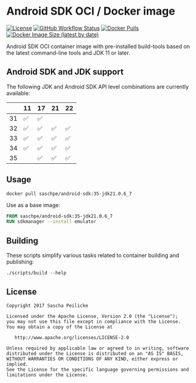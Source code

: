 # Android SDK OCI / Docker image

[![License](https://img.shields.io/github/license/saschpe/docker-android-sdk)](https://opensource.org/licenses/Apache-2.0)
[![GitHub Workflow Status](https://img.shields.io/github/actions/workflow/status/saschpe/docker-android-sdk/ci.yml?branch=main)](https://github.com/saschpe/docker-android-sdk/actions?query=branch%3Amain++)
[![Docker Pulls](https://img.shields.io/docker/pulls/saschpe/android-sdk)](https://hub.docker.com/r/saschpe/android-sdk)
[![Docker Image Size (latest by date)](https://img.shields.io/docker/image-size/saschpe/android-sdk)](https://hub.docker.com/r/saschpe/android-sdk)

Android SDK OCI container image with pre-installed build-tools based on the
latest
command-line tools and JDK 11 or later.

## Android SDK and JDK support

The following JDK and Android SDK API level combinations are currently
available:

|    | 11 | 17 | 21 | 22 |
|----|----|----|----|----|
| 31 | ✅  | ✅  |    |    |
| 32 | ✅  | ✅  | ✅  | ✅  |
| 33 | ✅  | ✅  | ✅  | ✅  |
| 34 | ✅  | ✅  | ✅  | ✅  |
| 35 |    | ✅  | ✅  | ✅  |

## Usage

```shell
docker pull saschpe/android-sdk:35-jdk21.0.6_7
```

Use as a base image:

```Dockerfile
FROM saschpe/android-sdk:35-jdk21.0.6_7
RUN sdkmanager --install emulator
```

## Building

These scripts simplify various tasks related to container building and
publishing:

```shell
./scripts/build --help
```

## License

    Copyright 2017 Sascha Peilicke

    Licensed under the Apache License, Version 2.0 (the "License");
    you may not use this file except in compliance with the License.
    You may obtain a copy of the License at

       http://www.apache.org/licenses/LICENSE-2.0

    Unless required by applicable law or agreed to in writing, software
    distributed under the License is distributed on an "AS IS" BASIS,
    WITHOUT WARRANTIES OR CONDITIONS OF ANY KIND, either express or implied.
    See the License for the specific language governing permissions and
    limitations under the License.
